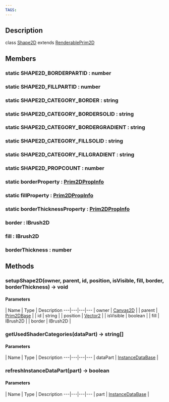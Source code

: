 ```yaml
---
TAGS:
---
```

## Description

class [Shape2D](/classes/2.4/Shape2D) extends [RenderablePrim2D](/classes/2.4/RenderablePrim2D)



## Members

### static SHAPE2D_BORDERPARTID : number



### static SHAPE2D_FILLPARTID : number



### static SHAPE2D_CATEGORY_BORDER : string



### static SHAPE2D_CATEGORY_BORDERSOLID : string



### static SHAPE2D_CATEGORY_BORDERGRADIENT : string



### static SHAPE2D_CATEGORY_FILLSOLID : string



### static SHAPE2D_CATEGORY_FILLGRADIENT : string



### static SHAPE2D_PROPCOUNT : number



### static borderProperty : [Prim2DPropInfo](/classes/2.4/Prim2DPropInfo)



### static fillProperty : [Prim2DPropInfo](/classes/2.4/Prim2DPropInfo)



### static borderThicknessProperty : [Prim2DPropInfo](/classes/2.4/Prim2DPropInfo)



### border : IBrush2D



### fill : IBrush2D



### borderThickness : number



## Methods

### setupShape2D(owner, parent, id, position, isVisible, fill, border, borderThickness) &rarr; void



#### Parameters
 | Name | Type | Description
---|---|---|---
 | owner | [Canvas2D](/classes/2.4/Canvas2D) | 
 | parent | [Prim2DBase](/classes/2.4/Prim2DBase) | 
 | id | string | 
 | position | [Vector2](/classes/2.4/Vector2) | 
 | isVisible | boolean | 
 | fill | IBrush2D | 
 | border | IBrush2D | 
### getUsedShaderCategories(dataPart) &rarr; string[]



#### Parameters
 | Name | Type | Description
---|---|---|---
 | dataPart | [InstanceDataBase](/classes/2.4/InstanceDataBase) | 

### refreshInstanceDataPart(part) &rarr; boolean



#### Parameters
 | Name | Type | Description
---|---|---|---
 | part | [InstanceDataBase](/classes/2.4/InstanceDataBase) | 

